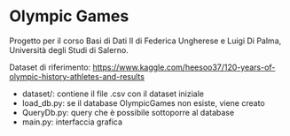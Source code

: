 # Olympic Games
Progetto per il corso Basi di Dati II di Federica Ungherese e Luigi Di Palma, Università degli Studi di Salerno.

Dataset di riferimento: https://www.kaggle.com/heesoo37/120-years-of-olympic-history-athletes-and-results

- dataset/: contiene il file .csv con il dataset iniziale
- load_db.py: se il database OlympicGames non esiste, viene creato
- QueryDb.py: query che è possibile sottoporre al database
- main.py: interfaccia grafica
